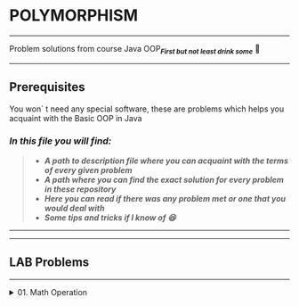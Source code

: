 # **POLYMORPHISM**
*****

Problem solutions from course Java OOP<sub>***First but not least drink some***</sub> **🍺**

************

## **Prerequisites**

You won` t need any special software, these are problems which helps you acquaint with the Basic OOP in Java

### *In this file you will find:*

> - **_***A path to description file where you can acquaint with the terms of every given problem***_**
> - ***A path where you can find the exact solution for every problem in these repository***
> - ***Here you can read if there was any problem met or one that you would deal with***
> - ***Some tips and tricks if I know of 😆***


******************
***************

## LAB Problems
****************

<details>
<summary>01. Math Operation</summary>

 - (Description :scroll:)[src/mathOperations/DESCRIPTION.md]

 - (Solution :cherries:)[Polymorphism/src/mathOperations/]
 
 </details>